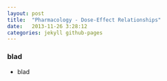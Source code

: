 ```yaml
---
layout: post
title:  "Pharmacology - Dose-Effect Relationships"
date:   2013-11-26 3:28:12
categories: jekyll github-pages
---
```

### blad
- blad

<span><br></span> 
